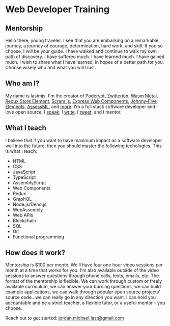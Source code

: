 # Web Developer Training

## Mentorship

Hello there, young traveler. I see that you are embarking on a remarkable journey, a journey of courage, determination, hard work, and skill. If you so choose, I will be your guide. I have walked and continue to walk my own path of discovery. I have suffered much. I have learned much. I have gained much. I wish to share what I have learned, in hopes of a better path for you. Choose wisely who and what you will trust.

## Who am I?

My name is lastmjs. I'm the creator of [Podcrypt](https://podcrypt.app), [Zwitterion](https://github.com/lastmjs/zwitterion), [Wasm Metal](https://github.com/lastmjs/wasm-metal), [Redux Store Element](https://github.com/lastmjs/redux-store-element), [Scram.js](https://github.com/scramjs/scram-engine), [Express Web Components](https://github.com/scramjs/express-web-components), [Johnny-Five Elements](https://github.com/scramjs/johnny-five-elements), [AssessML](https://github.com/Prendus/assessml), and [more](https://github.com/lastmjs). I'm a full stack software developer and I love open source. I [speak](https://www.youtube.com/watch?v=2eJkKJMSDCU), I [write](https://medium.com/@lastmjs/advanced-graphql-directive-permissions-with-prisma-fdee6f846044), I [tweet](https://twitter.com/lastmjs), and I mentor.

## What I teach

I believe that if you want to have maximum impact as a software developer well into the future, then you should master the following techologies. This is what I teach:

* HTML
* CSS
* JavaScript
* TypeScript
* AssemblyScript
* Web Components
* Redux
* GraphQL
* Node.js/Deno.js
* WebAssembly
* Web APIs
* Blockchain
* SQL
* Git
* Functional programming

## How does it work?

Mentorship is $100 per month. We'll have four one hour video sessions per month at a time that works for you. I'm also available outside of the video sessions to answer questions through phone calls, texts, emails, etc. The format of the mentorship is flexible. We can work through custom or freely available curriculum, we can answer your burning questions, we can build example applications, we can walk through popular open source projects' source code...we can really go in any direction you want. I can hold you accountable and be a strict teacher, a flexible tutor, or a useful mentor - you choose.

Reach out to get started: jordan.michael.last@gmail.com